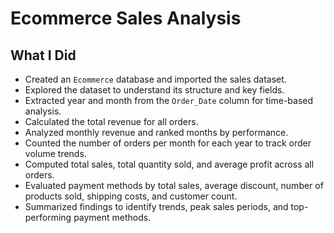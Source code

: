 # Ecommerce Sales Analysis

## What I Did
- Created an `Ecommerce` database and imported the sales dataset.  
- Explored the dataset to understand its structure and key fields.  
- Extracted year and month from the `Order_Date` column for time-based analysis.  
- Calculated the total revenue for all orders.  
- Analyzed monthly revenue and ranked months by performance.  
- Counted the number of orders per month for each year to track order volume trends.  
- Computed total sales, total quantity sold, and average profit across all orders.  
- Evaluated payment methods by total sales, average discount, number of products sold, shipping costs, and customer count.  
- Summarized findings to identify trends, peak sales periods, and top-performing payment methods.  
